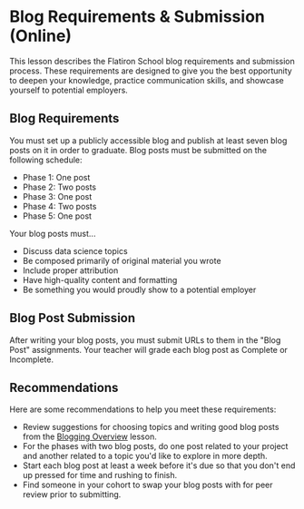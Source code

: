 # Blog Requirements & Submission (Online)

This lesson describes the Flatiron School blog requirements and submission process. These requirements are designed to give you the best opportunity to deepen your knowledge, practice communication skills, and showcase yourself to potential employers.

## Blog Requirements

You must set up a publicly accessible blog and publish at least seven blog posts on it in order to graduate. Blog posts must be submitted on the following schedule:

* Phase 1: One post
* Phase 2: Two posts
* Phase 3: One post
* Phase 4: Two posts
* Phase 5: One post

Your blog posts must...

* Discuss data science topics
* Be composed primarily of original material you wrote
* Include proper attribution
* Have high-quality content and formatting
* Be something you would proudly show to a potential employer

## Blog Post Submission

After writing your blog posts, you must submit URLs to them in the "Blog Post" assignments. Your teacher will grade each blog post as Complete or Incomplete.

## Recommendations

Here are some recommendations to help you meet these requirements:

* Review suggestions for choosing topics and writing good blog posts from the [Blogging Overview](https://github.com/learn-co-curriculum/dsc-blogging-overview) lesson.
* For the phases with two blog posts, do one post related to your project and another related to a topic you'd like to explore in more depth.
* Start each blog post at least a week before it's due so that you don't end up pressed for time and rushing to finish.
* Find someone in your cohort to swap your blog posts with for peer review prior to submitting.
